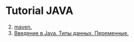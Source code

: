 # Tutorial JAVA
2. [maven.](./src/Maven)
1. [Введение в Java. Типы данных. Переменные.](./unit_01/README.md)
